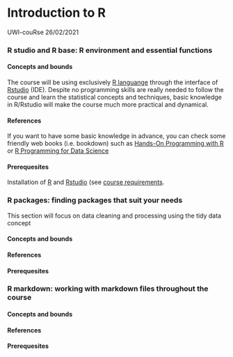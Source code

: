Introduction to R
================
UWI-couRse
26/02/2021

### R studio and R base: R environment and essential functions

#### Concepts and bounds

The course will be using exclusively [R languange](https://www.r-project.org/) through the interface of [Rstudio](https://rstudio.com/)  (IDE). 
Despite no programming skills are really needed to follow the course and learn the statistical concepts and techniques, 
basic knowledge in R/Rstudio will make the course much more practical and dynamical.

#### References
If you want to have some basic knowledge in advance, you can check some friendly web books (i.e. bookdown) such as [Hands-On Programming with R](https://rstudio-education.github.io/hopr/) or [R Programming for Data Science](https://bookdown.org/rdpeng/rprogdatascience/getting-started-with-r.html)

#### Prerequesites
Installation of [R](https://www.r-project.org/) and [Rstudio](https://rstudio.com/) (see [course requirements](https://github.com/AlbyDR/UWI-CouRse/blob/main/Requirements.md).

### R packages: finding packages that suit your needs

This section will focus on data cleaning and processing using the tidy data concept 

#### Concepts and bounds

#### References

#### Prerequesites

###	R markdown: working with markdown files throughout the course

#### Concepts and bounds

#### References

#### Prerequesites
